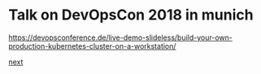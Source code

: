 Talk on DevOpsCon 2018 in munich
=

https://devopsconference.de/live-demo-slideless/build-your-own-production-kubernetes-cluster-on-a-workstation/

[next](https://github.com/JohnnyW74/DevOpsCon2018/blob/master/doc/01-me.md)

